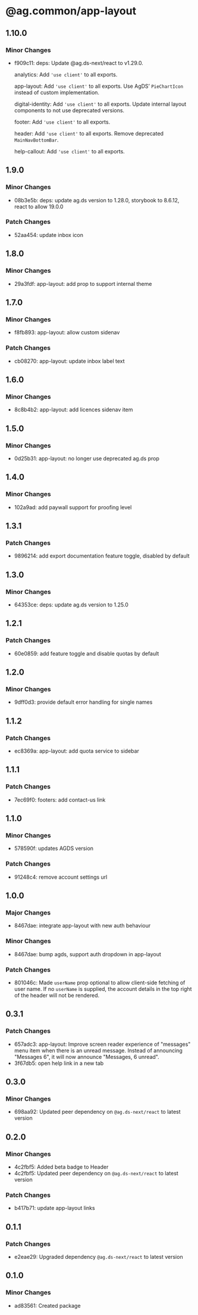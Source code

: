 # @ag.common/app-layout

## 1.10.0

### Minor Changes

- f909c11: deps: Update @ag.ds-next/react to v1.29.0.

  analytics: Add `'use client'` to all exports.

  app-layout: Add `'use client'` to all exports. Use AgDS’ `PieChartIcon` instead of custom implementation.

  digital-identity: Add `'use client'` to all exports. Update internal layout components to not use deprecated versions.

  footer: Add `'use client'` to all exports.

  header: Add `'use client'` to all exports. Remove deprecated `MainNavBottomBar`.

  help-callout: Add `'use client'` to all exports.

## 1.9.0

### Minor Changes

- 08b3e5b: deps: update ag.ds version to 1.28.0, storybook to 8.6.12, react to allow 19.0.0

### Patch Changes

- 52aa454: update inbox icon

## 1.8.0

### Minor Changes

- 29a3fdf: app-layout: add prop to support internal theme

## 1.7.0

### Minor Changes

- f8fb893: app-layout: allow custom sidenav

### Patch Changes

- cb08270: app-layout: update inbox label text

## 1.6.0

### Minor Changes

- 8c8b4b2: app-layout: add licences sidenav item

## 1.5.0

### Minor Changes

- 0d25b31: app-layout: no longer use deprecated ag.ds prop

## 1.4.0

### Minor Changes

- 102a9ad: add paywall support for proofing level

## 1.3.1

### Patch Changes

- 9896214: add export documentation feature toggle, disabled by default

## 1.3.0

### Minor Changes

- 64353ce: deps: update ag.ds version to 1.25.0

## 1.2.1

### Patch Changes

- 60e0859: add feature toggle and disable quotas by default

## 1.2.0

### Minor Changes

- 9dff0d3: provide default error handling for single names

## 1.1.2

### Patch Changes

- ec8369a: app-layout: add quota service to sidebar

## 1.1.1

### Patch Changes

- 7ec69f0: footers: add contact-us link

## 1.1.0

### Minor Changes

- 578590f: updates AGDS version

### Patch Changes

- 91248c4: remove account settings url

## 1.0.0

### Major Changes

- 8467dae: integrate app-layout with new auth behaviour

### Minor Changes

- 8467dae: bump agds, support auth dropdown in app-layout

### Patch Changes

- 801046c: Made `userName` prop optional to allow client-side fetching of user name. If no `userName` is supplied, the account details in the top right of the header will not be rendered.

## 0.3.1

### Patch Changes

- 657adc3: app-layout: Improve screen reader experience of "messages" menu item when there is an unread message. Instead of announcing "Messages 6", it will now announce "Messages, 6 unread".
- 3f67db5: open help link in a new tab

## 0.3.0

### Minor Changes

- 698aa92: Updated peer dependency on `@ag.ds-next/react` to latest version

## 0.2.0

### Minor Changes

- 4c2fbf5: Added beta badge to Header
- 4c2fbf5: Updated peer dependency on `@ag.ds-next/react` to latest version

### Patch Changes

- b417b71: update app-layout links

## 0.1.1

### Patch Changes

- e2eae29: Upgraded dependency `@ag.ds-next/react` to latest version

## 0.1.0

### Minor Changes

- ad83561: Created package
